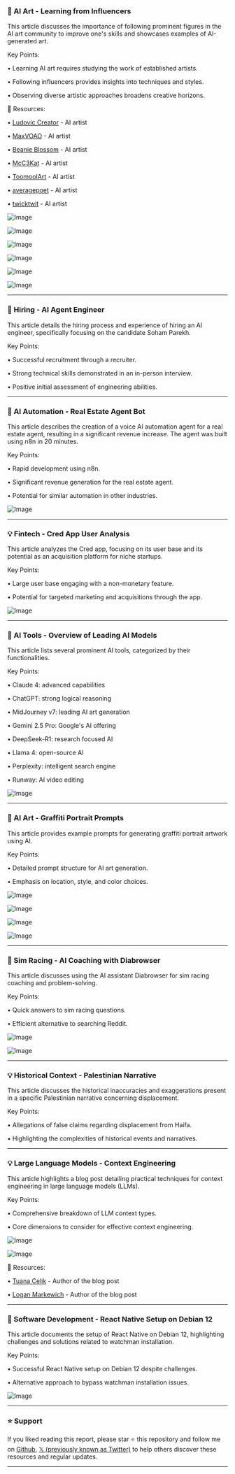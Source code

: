 ### 🤖 AI Art - Learning from Influencers

This article discusses the importance of following prominent figures in the AI art community to improve one's skills and showcases examples of AI-generated art.

Key Points:

• Learning AI art requires studying the work of established artists.


• Following influencers provides insights into techniques and styles.


• Observing diverse artistic approaches broadens creative horizons.


🔗 Resources:

• [Ludovic Creator](https://x.com/LudovicCreator) - AI artist


• [MaxVOAO](https://x.com/MaxVOAO) - AI artist


• [Beanie Blossom](https://x.com/BeanieBlossom) - AI artist


• [McC3Kat](https://x.com/McC3Kat) - AI artist


• [ToomooIArt](https://x.com/ToomooIArt) - AI artist


• [averagepoet](https://x.com/averagepoet) - AI artist


• [twicktwit](https://x.com/twicktwit) - AI artist


![Image](https://pbs.twimg.com/media/GvAL_VfXsAAXRJn?format=jpg&name=small)

![Image](https://pbs.twimg.com/media/GvAL_VaW4AAXpFH?format=jpg&name=small)

![Image](https://pbs.twimg.com/media/Gu9YJyzXcAA9Sod?format=jpg&name=120x120)

![Image](https://pbs.twimg.com/media/Gu9YKBkWsAAECRw?format=jpg&name=120x120)

![Image](https://pbs.twimg.com/media/Gu9YKXEWYAAsvCC?format=jpg&name=120x120)

![Image](https://pbs.twimg.com/media/Gu9YKnlXsAAKhMj?format=jpg&name=120x120)

---
### 🤖 Hiring - AI Agent Engineer

This article details the hiring process and experience of hiring an AI engineer, specifically focusing on the candidate Soham Parekh.

Key Points:

•  Successful recruitment through a recruiter.


•  Strong technical skills demonstrated in an in-person interview.


•  Positive initial assessment of engineering abilities.



---
### 🚀 AI Automation - Real Estate Agent Bot

This article describes the creation of a voice AI automation agent for a real estate agent, resulting in a significant revenue increase.  The agent was built using n8n in 20 minutes.

Key Points:

• Rapid development using n8n.


• Significant revenue generation for the real estate agent.


•  Potential for similar automation in other industries.



![Image](https://pbs.twimg.com/media/Gu-ZPX4b0AAgF2J?format=jpg&name=small)


---
### 💡 Fintech - Cred App User Analysis

This article analyzes the Cred app, focusing on its user base and its potential as an acquisition platform for niche startups.

Key Points:

•  Large user base engaging with a non-monetary feature.


•  Potential for targeted marketing and acquisitions through the app.



![Image](https://pbs.twimg.com/media/GvAIbe4WAAAIQXz?format=jpg&name=small)


---
### 🤖 AI Tools - Overview of Leading AI Models

This article lists several prominent AI tools, categorized by their functionalities.


Key Points:

•  Claude 4: advanced capabilities


•  ChatGPT: strong logical reasoning


•  MidJourney v7: leading AI art generation


•  Gemini 2.5 Pro: Google's AI offering


•  DeepSeek-R1: research focused AI


•  Llama 4: open-source AI


•  Perplexity: intelligent search engine


•  Runway: AI video editing


![Image](https://pbs.twimg.com/media/Gu_T5YRbAAAIwPc?format=jpg&name=small)

---
### 🤖 AI Art - Graffiti Portrait Prompts

This article provides example prompts for generating graffiti portrait artwork using AI.

Key Points:

•  Detailed prompt structure for AI art generation.


•  Emphasis on location, style, and color choices.


![Image](https://pbs.twimg.com/media/GvAAYVzXAAAZuur?format=jpg&name=360x360)

![Image](https://pbs.twimg.com/media/GvAAYk2XkAAjHsE?format=jpg&name=360x360)

![Image](https://pbs.twimg.com/media/GvAAYzSX0AA8abS?format=jpg&name=360x360)

![Image](https://pbs.twimg.com/media/GvAAZANXQAA8Zgy?format=jpg&name=360x360)

---
### 🤖 Sim Racing - AI Coaching with Diabrowser

This article discusses using the AI assistant Diabrowser for sim racing coaching and problem-solving.

Key Points:

•  Quick answers to sim racing questions.


•  Efficient alternative to searching Reddit.


![Image](https://pbs.twimg.com/media/Gu_-W9aXwAA79cW?format=jpg&name=900x900)

![Image](https://pbs.twimg.com/media/Gu_-mb2WYAAcmw9?format=jpg&name=medium)

---
### 💡 Historical Context - Palestinian Narrative

This article discusses the historical inaccuracies and exaggerations present in a specific Palestinian narrative concerning displacement.

Key Points:

•  Allegations of false claims regarding displacement from Haifa.


•  Highlighting the complexities of historical events and narratives.



---
### 💡 Large Language Models - Context Engineering

This article highlights a blog post detailing practical techniques for context engineering in large language models (LLMs).

Key Points:

•  Comprehensive breakdown of LLM context types.


•  Core dimensions to consider for effective context engineering.



![Image](https://pbs.twimg.com/media/Gu9Ktnvb0AIuFAs?format=jpg&name=small)

![Image](https://pbs.twimg.com/media/Gu8k4I4b0AE_m6H?format=png&name=240x240)

🔗 Resources:

• [Tuana Celik](https://x.com/tuanacelik) -  Author of the blog post


• [Logan Markewich](https://x.com/LoganMarkewich) - Author of the blog post


---
### 🤖 Software Development - React Native Setup on Debian 12

This article documents the setup of React Native on Debian 12, highlighting challenges and solutions related to watchman installation.

Key Points:

•  Successful React Native setup on Debian 12 despite challenges.


•  Alternative approach to bypass watchman installation issues.


![Image](https://pbs.twimg.com/media/Gu_ulYBXMAAROKD?format=jpg&name=small)


---

### ⭐️ Support

If you liked reading this report, please star ⭐️ this repository and follow me on [Github](https://github.com/Drix10), [𝕏 (previously known as Twitter)](https://x.com/DRIX_10_) to help others discover these resources and regular updates.

---